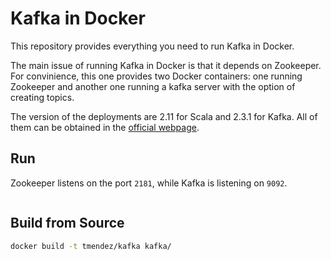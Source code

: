 # Kafka in Docker

This repository provides everything you need to run Kafka in Docker.

The main issue of running Kafka in Docker is that it depends on Zookeeper. For convinience,
this one provides two Docker containers: one running Zookeeper and another one running
a kafka server with the option of creating topics.

The version of the deployments are 2.11 for Scala and 2.3.1 for Kafka. All of them
can be obtained in the [official webpage](https://kafka.apache.org/downloads).

## Run

Zookeeper listens on the port `2181`, while Kafka is listening on `9092`.

```bash
```

## Build from Source

```bash
docker build -t tmendez/kafka kafka/
```
